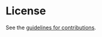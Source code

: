 # License

See the
[guidelines for contributions](https://github.com/Janfred/draft-rieckers-emu-eap-ute/blob/main/CONTRIBUTING.md).
